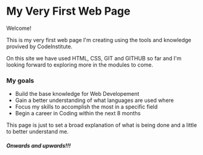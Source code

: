# My Very First Web Page

Welcome!

This is my very first web page I'm creating using the tools and knowledge provived by CodeInstitute. 

On this site we have used HTML, CSS, GIT and GITHUB so far and I'm looking forward to exploring more in the modules to come. 

### My goals
* Build the base knowledge for Web Developement
* Gain a better understanding of what languages are used where
* Focus my skills to accomplish the most in a specific field
* Begin a career in Coding within the next 8 months



This page is just to set a broad explanation of what is being done and a little to better understand me. 


##### Onwards and upwards!!!